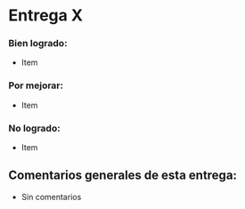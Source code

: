 # Entrega X

### Bien logrado:

* Item

### Por mejorar:

* Item

### No logrado:

* Item

## Comentarios generales de esta entrega:

* Sin comentarios
